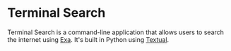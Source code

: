 # Terminal Search

Terminal Search is a command-line application that allows users to search the internet using [Exa](https://exa.ai). It's built in Python using [Textual](https://textualize.io).

